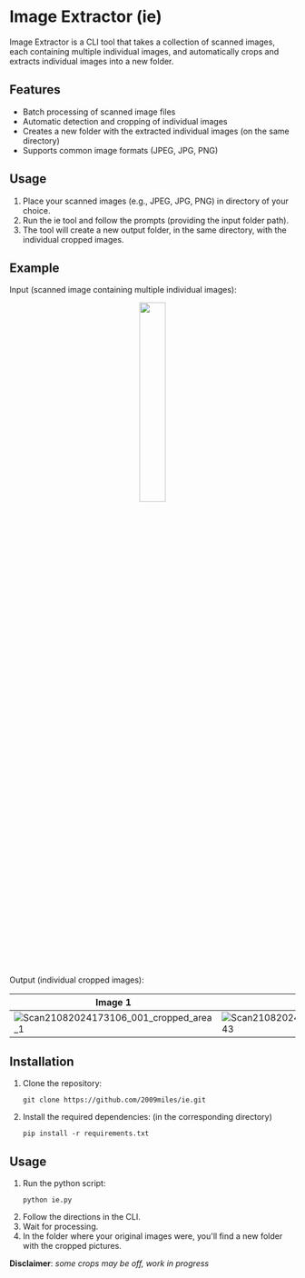 # Image Extractor (ie)

Image Extractor is a CLI tool that takes a collection of scanned images, each containing multiple individual images, and automatically crops and extracts individual images into a new folder.

## Features

- Batch processing of scanned image files
- Automatic detection and cropping of individual images
- Creates a new folder with the extracted individual images (on the same directory)
- Supports common image formats (JPEG, JPG, PNG)

## Usage

1. Place your scanned images (e.g., JPEG, JPG, PNG) in directory of your choice.
2. Run the ie tool and follow the prompts (providing the input folder path).
3. The tool will create a new output folder, in the same directory, with the individual cropped images.

## Example

Input (scanned image containing multiple individual images):

<p align="center">
   <img src="https://github.com/user-attachments/assets/27c7fd9b-93c8-4311-87fe-082dfe64d178" width=30%>
</p>

Output (individual cropped images):

| Image 1 | Image 2 | Image 3 | Image 4 |
| ------- | ------- | ------- | ------- |
| ![Scan21082024173106_001_cropped_area_1](https://github.com/user-attachments/assets/72bb975b-227b-4b0c-84d5-4393d90bd941) | ![Scan21082024173106_001_cropped_area_43](https://github.com/user-attachments/assets/1f12e801-0b18-4d85-816a-bba5979a125c) | ![Scan21082024173106_001_cropped_area_179](https://github.com/user-attachments/assets/f967c2e2-3f9a-4d02-b138-210d7e04f8a2) | ![Scan21082024173106_001_cropped_area_180](https://github.com/user-attachments/assets/a0e5e630-da25-4e48-9e4b-4653d1f1ccb6) |

## Installation

1. Clone the repository:
   ```
   git clone https://github.com/2009miles/ie.git
   ```
2. Install the required dependencies:
   (in the corresponding directory)
   ```
   pip install -r requirements.txt
   ```

## Usage

1. Run the python script:
    ```
    python ie.py
    ```
2. Follow the directions in the CLI.
3. Wait for processing.
4. In the folder where your original images were, you'll find a new folder with the cropped pictures.

**Disclaimer**: *some crops may be off, work in progress*
